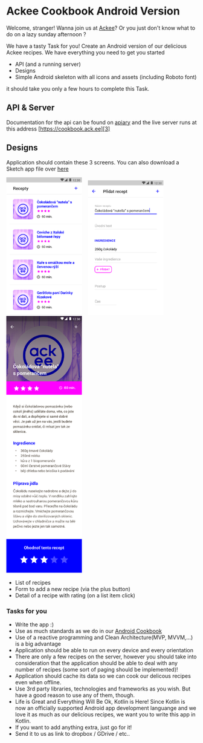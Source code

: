 # Ackee Cookbook Android Version

Welcome, stranger! Wanna join us at [Ackee][1]? Or you just don't know what to do on a lazy sunday afternoon ?

We have a tasty Task for you! Create an Android version of our delicious Ackee recipes. We have everything you need to get you started
- API (and a running server)
- Designs
- Simple Android skeleton with all icons and assets (including Roboto font)

it should take you only a few hours to complete this Task.

## API & Server
Documentation for the api can be found on [apiary][2] and the
live server runs at this address [https://cookbook.ack.ee][3]

## Designs
Application should contain these 3 screens. You can also download a Sketch app file over [here][4]

<img src="https://raw.githubusercontent.com/AckeeCZ/cookbook-android-task/master/screens/01_list.png" width="200">&nbsp;&nbsp;&nbsp;
<img src="https://raw.githubusercontent.com/AckeeCZ/cookbook-android-task/master/screens/03_add.png" width="200">&nbsp;
<img src="https://raw.githubusercontent.com/AckeeCZ/cookbook-android-task/master/screens/02_detail.png" width="200">&nbsp;&nbsp;&nbsp;


- List of recipes
- Form to add a new recipe (via the plus button)
- Detail of a recipe with rating (on a list item click)

### Tasks for you

- Write the app :)
- Use as much standards as we do in our [Android Cookbook][5]
- Use of a reactive programming and Clean Architecture(MVP, MVVM,...) is a big advantage
- Application should be able to run on every device and every orientation 
- There are only a few recipes on the server, however you should take into consideration that the application should be able to deal with any number of recipes (some sort of paging should be implemented)!
- Application should cache its data so we can cook our delicous recipes even when offline. 
- Use 3rd party libraries, technologies and frameworks as you wish. But have a good reason to use any of them, though.
- Life is Great and Everything Will Be Ok, Kotlin is Here! Since Kotlin is now an officially supported Android app development languange and we love it as much as our delicious recipes, we want you to write this app in Kotlin.
- If you want to add anything extra, just go for it!
- Send it to us as link to dropbox / GDrive / etc..

[1]:	https://ackee.cz
[2]:	http://docs.cookbook3.apiary.io/#introduction/recipes
[3]:	https://cookbook.ack.ee
[4]:	https://raw.githubusercontent.com/AckeeCZ/cookbook-android-task/master/screens/ackee_cookbook.sketch
[5]:	https://github.com/AckeeCZ/android-cookbook
